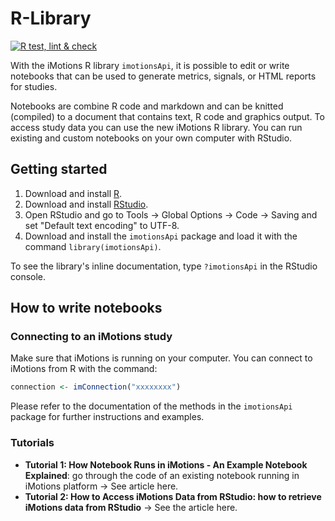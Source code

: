 # R-Library

[![R test, lint & check](https://github.com/imotions/R-library/actions/workflows/r.yml/badge.svg)](https://github.com/imotions/R-library/actions/workflows/r.yml)

With the iMotions R library `imotionsApi`, it is possible to edit or write notebooks that can be used to generate metrics, signals, or HTML reports for studies.

Notebooks are combine R code and markdown and can be knitted (compiled) to a document that contains text, R code and graphics output. To access study data you can use the new iMotions R library. You can run existing and custom notebooks on your own computer with RStudio.

## Getting started

1. Download and install [R](https://www.r-project.org/).
2. Download and install [RStudio](https://www.rstudio.com/products/rstudio/download/#download).
3. Open RStudio and go to Tools →  Global Options →  Code →  Saving and set "Default text encoding" to UTF-8.
4. Download and install the `imotionsApi` package and load it with the command `library(imotionsApi)`.

To see the library's inline documentation, type `?imotionsApi` in the RStudio console.

## How to write notebooks

### Connecting to an iMotions study

Make sure that iMotions is running on your computer. You can connect to iMotions from R with the command:
```r
connection <- imConnection("xxxxxxxx")
```

Please refer to the documentation of the methods in the `imotionsApi` package for further instructions and examples.


### Tutorials

- **Tutorial 1: How Notebook Runs in iMotions - An Example Notebook Explained**: go through the code of an existing notebook running in iMotions platform → See article here.
- **Tutorial 2: How to Access iMotions Data from RStudio: how to retrieve iMotions data from RStudio** → See the article here.

